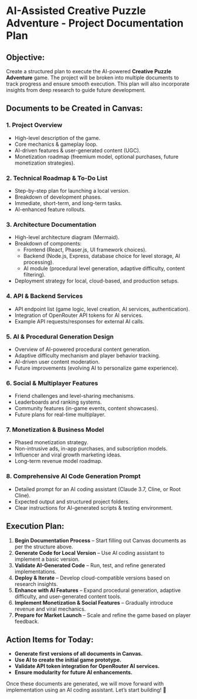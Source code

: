 # AI-Assisted Creative Puzzle Adventure - Project Documentation Plan

## **Objective:**

Create a structured plan to execute the AI-powered **Creative Puzzle Adventure** game. The project will be broken into multiple documents to track progress and ensure smooth execution. This plan will also incorporate insights from deep research to guide future development.

## **Documents to be Created in Canvas:**

### 1. **Project Overview**

- High-level description of the game.
- Core mechanics & gameplay loop.
- AI-driven features & user-generated content (UGC).
- Monetization roadmap (freemium model, optional purchases, future monetization strategies).

### 2. **Technical Roadmap & To-Do List**

- Step-by-step plan for launching a local version.
- Breakdown of development phases.
- Immediate, short-term, and long-term tasks.
- AI-enhanced feature rollouts.

### 3. **Architecture Documentation**

- High-level architecture diagram (Mermaid).
- Breakdown of components:
  - Frontend (React, Phaser.js, UI framework choices).
  - Backend (Node.js, Express, database choice for level storage, AI processing).
  - AI module (procedural level generation, adaptive difficulty, content filtering).
- Deployment strategy for local, cloud-based, and production setups.

### 4. **API & Backend Services**

- API endpoint list (game logic, level creation, AI services, authentication).
- Integration of OpenRouter API tokens for AI services.
- Example API requests/responses for external AI calls.

### 5. **AI & Procedural Generation Design**

- Overview of AI-powered procedural content generation.
- Adaptive difficulty mechanism and player behavior tracking.
- AI-driven user content moderation.
- Future improvements (evolving AI to personalize game experience).

### 6. **Social & Multiplayer Features**

- Friend challenges and level-sharing mechanisms.
- Leaderboards and ranking systems.
- Community features (in-game events, content showcases).
- Future plans for real-time multiplayer.

### 7. **Monetization & Business Model**

- Phased monetization strategy.
- Non-intrusive ads, in-app purchases, and subscription models.
- Influencer and viral growth marketing ideas.
- Long-term revenue model roadmap.

### 8. **Comprehensive AI Code Generation Prompt**

- Detailed prompt for an AI coding assistant (Claude 3.7, Cline, or Root Cline).
- Expected output and structured project folders.
- Clear instructions for AI-generated scripts & testing environment.

## **Execution Plan:**

1. **Begin Documentation Process** – Start filling out Canvas documents as per the structure above.
2. **Generate Code for Local Version** – Use AI coding assistant to implement a basic version.
3. **Validate AI-Generated Code** – Run, test, and refine generated implementations.
4. **Deploy & Iterate** – Develop cloud-compatible versions based on research insights.
5. **Enhance with AI Features** – Expand procedural generation, adaptive difficulty, and user-generated content tools.
6. **Implement Monetization & Social Features** – Gradually introduce revenue and viral mechanics.
7. **Prepare for Market Launch** – Scale and refine the game based on player feedback.

## **Action Items for Today:**

- **Generate first versions of all documents in Canvas.**
- **Use AI to create the initial game prototype.**
- **Validate API token integration for OpenRouter AI services.**
- **Ensure modularity for future AI enhancements.**

Once these documents are generated, we will move forward with implementation using an AI coding assistant. Let’s start building! 🚀
